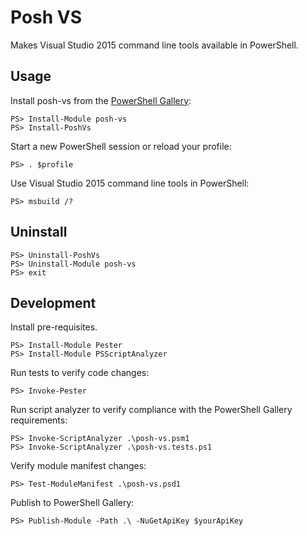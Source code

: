 # Posh VS

Makes Visual Studio 2015 command line tools available in PowerShell. 

## Usage

Install posh-vs from the [PowerShell Gallery](https://www.powershellgallery.com/packages/posh-vs):
``` 
PS> Install-Module posh-vs
PS> Install-PoshVs
``` 

Start a new PowerShell session or reload your profile:
``` 
PS> . $profile
```

Use Visual Studio 2015 command line tools in PowerShell:
``` 
PS> msbuild /?
```

## Uninstall

``` 
PS> Uninstall-PoshVs
PS> Uninstall-Module posh-vs
PS> exit
```

## Development

Install pre-requisites.
``` 
PS> Install-Module Pester
PS> Install-Module PSScriptAnalyzer
```

Run tests to verify code changes:
``` 
PS> Invoke-Pester
```

Run script analyzer to verify compliance with the PowerShell Gallery requirements:
``` 
PS> Invoke-ScriptAnalyzer .\posh-vs.psm1
PS> Invoke-ScriptAnalyzer .\posh-vs.tests.ps1
```

Verify module manifest changes: 
```
PS> Test-ModuleManifest .\posh-vs.psd1
```

Publish to PowerShell Gallery:
```
PS> Publish-Module -Path .\ -NuGetApiKey $yourApiKey
```
